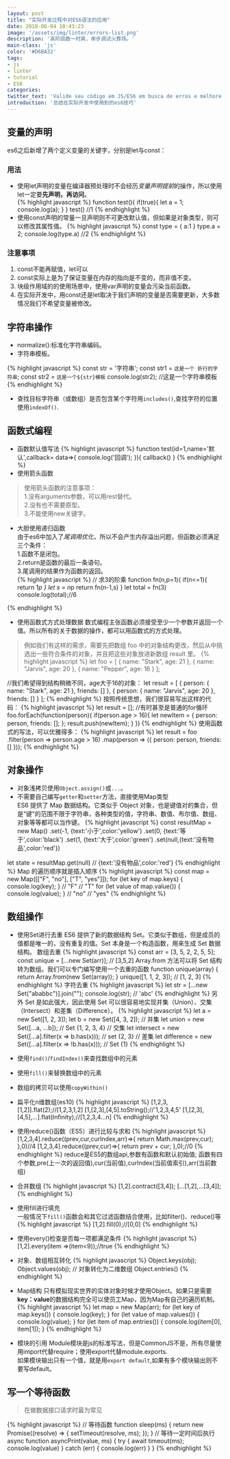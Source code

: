 ```yaml
---
layout: post
title: "实际开发过程中对ES6语法的应用"
date: 2018-06-04 10:43:23
image: '/assets/img/linter/errors-list.png'
description: '高阶函数一时爽，单步调试火葬场。'
main-class: 'js'
color: '#D6BA32'
tags:
- js
- linter
- tutorial
- ES6
categories:
twitter_text: 'Valide seu código em JS/ES6 em busca de erros e melhore a sua qualidade.'
introduction: '总结在实际开发中使用到的es6技巧'
---
```



## 变量的声明

es6之后新增了两个定义变量的关键字，分别是let与const：  
### 用法
- 使用let声明的变量在编译器预处理时不会经历*变量声明提前*的操作，所以使用let一定要**先声明，再访问**。  
{% highlight  javascript %}
function test(){
    if(true){
        let a = 1;
        console.log(a);
    }
}
test()
//1
{% endhighlight %}
- 使用const声明的常量一旦声明则不可更改默认值，但如果是对象类型，则可以修改其属性值。
{% highlight  javascript %}
const type = {
    a:1
}
type.a = 2;
console.log(type.a)
//2
{% endhighlight %}
### 注意事项
1. const不能再赋值，let可以  
2. const实际上是为了保证变量在内存的指向是不变的，而非值不变。  
3. 块级作用域的的使用场景中，使用var声明的变量会污染当前函数。
4. 在实际开发中，用const还是let取决于我们声明的变量是否需要更新，大多数情况我们不希望变量被修改。

##  字符串操作
- normalize():标准化字符串编码。  
- 字符串模板。  

{% highlight  javascript %}
const str = '字符串';
const str1 = `这是一个
折行的字符串`;
const str2 = `
这是一个${str}模板
`
console.log(str2); //这是一个字符串模板
{% endhighlight %}
- 查找目标字符串（或数组）是否包含某个字符用`includes()`,查找字符的位置使用`indexOf()`.
## 函数式编程
- 函数默认值写法
{% highlight  javascript %}
function test(id=1,name='默认',callback= data=>{
    console.log('回调');
}){
    callback()
}
{% endhighlight %}
- 使用箭头函数
> 使用箭头函数的注意事项：  
> 1.没有arguments参数，可以用rest替代。  
> 2.没有也不需要原型。  
> 3.不能使用new关键字。
- 大胆使用递归函数  
由于es6中加入了*尾调用优化*，所以不会产生内存溢出问题，但函数必须满足三个条件：  
1.函数不是闭包。  
2.return是函数的最后一条语句。  
3.尾调用的结果作为函数的返回。  
{% highlight  javascript %}
// 求3的阶乘
function fn(n,p=1){
    if(n<=1){
        return 1*p
    }
    let s = n*p
    return fn(n-1,s)
}
let total = fn(3)
console.log(total);//6

{% endhighlight %}

- 使用函数式方式处理数据
数式编程主张函数必须接受至少一个参数并返回一个值。所以所有的关于数据的操作，都可以用函数式的方式处理。
>例如我们有这样的需求，需要先把数组 foo 中的对象结构更改，然后从中挑选出一些符合条件的对象，并且把这些对象放进新数组 result 里。
{% highlight  javascript %}
let foo = [
  {
    name: "Stark",
    age: 21
  },
  {
    name: "Jarvis",
    age: 20
  },
  {
    name: "Pepper",
    age: 16
  }
];

//我们希望得到结构稍微不同，age大于16的对象：
let result = [
  {
    person: {
      name: "Stark",
      age: 21
    },
    friends: []
  },
  {
    person: {
      name: "Jarvis",
      age: 20
    },
    friends: []
  }
];
{% endhighlight %}
按照传统思想，我们很容易写出这样的代码：
{% highlight  javascript %}
let result = [];
//有时甚至是普通的for循环
foo.forEach(function(person){
    if(person.age > 16){
        let newItem = {
            person: person,
            friends: [];
        };
        result.push(newItem);
    }
})
{% endhighlight %}
使用函数式的写法，可以优雅得多：
{% highlight  javascript %}
let result = foo
  .filter(person => person.age > 16)
  .map(person => ({
    person: person,
    friends: []
  }));
{% endhighlight %}
## 对象操作
- 对象浅拷贝使用`Object.assign()`或`...`。  
- 不需要自己编写`getter`和`setter`方法，直接使用Map类型    
ES6 提供了 Map 数据结构。它类似于 Object 对象，也是键值对的集合，但是“键"的范围不限于字符串，各种类型的值，字符串、数值、布尔值、数组、对象等等都可以当作键。
{% highlight  javascript %}
const resultMap = new Map()
  .set(-1, {text:'小于',color:'yellow')
  .set(0, {text:'等于',color:'black')
  .set(1, {text:'大于',color:'green')
  .set(null,{text:'没有物品',color:'red'})

let state = resultMap.get(null)
// {text:'没有物品',color:'red'}
{% endhighlight %}
Map 的遍历顺序就是插入顺序
{% highlight  javascript %}
const map = new Map([["F", "no"], ["T", "yes"]]);
for (let key of map.keys) {
  console.log(key);
}
// "F"
// "T"
for (let value of map.value()) {
  console.log(value);
}
// "no"
// "yes"
{% endhighlight %}


## 数组操作
- 使用Set进行去重
ES6 提供了新的数据结构 Set。它类似于数组，但是成员的值都是唯一的，没有重复的值。Set 本身是一个构造函数，用来生成 Set 数据结构。
数组去重
{% highlight  javascript %}
const arr = [3, 5, 2, 2, 5, 5];
const unique = [...new Set(arr)];
// [3,5,2]
Array.from 方法可以将 Set 结构转为数组。我们可以专门编写使用一个去重的函数
function unique(array) {
  return Array.from(new Set(array));
}
unique([1, 1, 2, 3]); // [1, 2, 3]
{% endhighlight %}
字符去重
{% highlight  javascript %}
let str = [...new Set("ababbc")].join("");
console.log(str);
// 'abc'
{% endhighlight %}
另外 Set 是如此强大，因此使用 Set 可以很容易地实现并集（Union）、交集（Intersect）和差集（Difference）。
{% highlight  javascript %}
let a = new Set([1, 2, 3]);
let b = new Set([4, 3, 2]);
// 并集
let union = new Set([...a, ...b]);
// Set {1, 2, 3, 4}
// 交集
let intersect = new Set([...a].filter(x => b.has(x)));
// set {2, 3}
// 差集
let difference = new Set([...a].filter(x => !b.has(x)));
// Set {1}
{% endhighlight %}

- 使用`find()`/`findIndex()`来查找数组中的元素
- 使用`fill()`来替换数组中的元素
- 数组的拷贝可以使用`copyWithin()`
- 扁平化n维数组(es10)
{% highlight  javascript %}
[1,2,3,[1,2]].flat(2);//[1,2,3,1,2]
[1,[2,3],[4,5].toString();//'1,2,3,4,5'
[1,[2,3],[4,5],...].flat(Infinity);//[1,2,3,4...n]
{% endhighlight %}
- 使用reduce()函数（ES5）进行比较与求和
{% highlight  javascript %}
[1,2,3,4].reduce((prev,cur,curIndex,arr)=>{
  return Math.max(prev,cur);
},0)//4
[1,2,3,4].reduce((prev,cur)=>{
  return prev + cur;
},0);//0
{% endhighlight %}
reduce是ES5的数组api,参数有函数和默认初始值;
函数有四个参数,pre(上一次的返回值),cur(当前值),curIndex(当前值索引),arr(当前数组)
- 合并数组
{% highlight  javascript %}
[1,2].contract([3,4]);
[...[1,2],...[3,4]];
{% endhighlight %}
- 使用fill进行填充  
一般情况下`fill()`函数会和其它过滤函数结合使用，比如filter()、reduce()等
{% highlight  javascript %}
[1,2].fill(0);//[0,0]
{% endhighlight %}
- 使用every()检查是否每一项都满足条件
{% highlight  javascript %}
[1,2].every(item =>(item<9));//true
{% endhighlight %}
- 对象、数组相互转化
{% highlight  javascript %}
Object.keys(obj);
Object.values(obj);
// 对象转化为二维数组
Object.entries()
{% endhighlight %}
- Map结构
只有模拟现实世界的实体对象时候才使用Object。如果只是需要**key：value**的数据结构完全可以使员工Map，因为Map有自己的遍历机制。
{% highlight  javascript %}
let map = new Map(arr);
for (let key of map.keys()) {
  console.log(key);
}
for (let value of map.values()) {
  console.log(value);
}
for (let item of map.entries()) {
  console.log(item[0], item[1]);
}
{% endhighlight %}
- 模块的引用
Module模块是js的标准写法，但是CommonJS不是，所有尽量使用import代替require；使用export代替module.exports.  
如果模块输出只有一个值，就是用`export default`,如果有多个模块输出则不要写default。


## 写一个等待函数

> 在做数据接口请求时最为常见  

{% highlight  javascript %}
// 等待函数
function sleep(ms) {
  return new Promise((resolve) => {
    setTimeout(resolve, ms);
  });
}
// 等待一定时间后执行
async function asyncPrint(value, ms) {
  try {
    await timeout(ms);
    console.log(value)
  } catch (err) {
    console.log(err)
  }
}
{% endhighlight %}